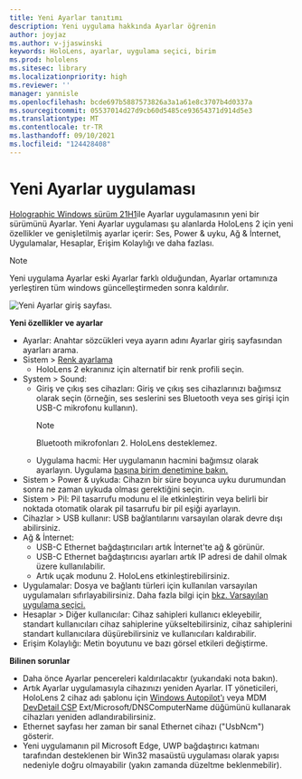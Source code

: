 ```yaml
---
title: Yeni Ayarlar tanıtımı
description: Yeni uygulama hakkında Ayarlar öğrenin
author: joyjaz
ms.author: v-jjaswinski
keywords: HoloLens, ayarlar, uygulama seçici, birim
ms.prod: hololens
ms.sitesec: library
ms.localizationpriority: high
ms.reviewer: ''
manager: yannisle
ms.openlocfilehash: bcde697b5887573826a3a1a61e8c3707b4d0337a
ms.sourcegitcommit: 05537014d27d9cb60d5485ce93654371d914d5e3
ms.translationtype: MT
ms.contentlocale: tr-TR
ms.lasthandoff: 09/10/2021
ms.locfileid: "124428408"
---
```

# <a name="new-settings-app"></a>Yeni Ayarlar uygulaması

[Holographic Windows sürüm 21H1](hololens-release-notes.md#windows-holographic-version-21h1)ile Ayarlar uygulamasının yeni bir sürümünü Ayarlar. Yeni Ayarlar uygulaması şu alanlarda HoloLens 2 için yeni özellikler ve genişletilmiş ayarlar içerir: Ses, Power & uyku, Ağ & İnternet, Uygulamalar, Hesaplar, Erişim Kolaylığı ve daha fazlası.

> [!NOTE]
> Yeni uygulama Ayarlar eski Ayarlar farklı olduğundan, Ayarlar ortamınıza yerleştiren tüm windows güncelleştirmeden sonra kaldırılır.

![Yeni Ayarlar giriş sayfası.](images/new-settings-app.png)

**Yeni özellikler ve ayarlar**
- Ayarlar: Anahtar sözcükleri veya ayarın adını Ayarlar giriş sayfasından ayarları arama.
- Sistem > [Renk ayarlama](hololens2-display.md#how-to-use-display-color-calibration)
    - HoloLens 2 ekranınız için alternatif bir renk profili seçin.
- System > Sound:
  - Giriş ve çıkış ses cihazları: Giriş ve çıkış ses cihazlarınızı bağımsız olarak seçin (örneğin, ses seslerini ses Bluetooth veya ses girişi için USB-C mikrofonu kullanın).
    > [!NOTE]
    > Bluetooth mikrofonları 2. HoloLens desteklemez.
  - Uygulama hacmi: Her uygulamanın hacmini bağımsız olarak ayarlayın. Uygulama [başına birim denetimine bakın.](holographic-home.md#per-app-volume-control)
- Sistem > Power & uykuda: Cihazın bir süre boyunca uyku durumundan sonra ne zaman uykuda olması gerektiğini seçin.
- Sistem > Pil: Pil tasarrufu modunu el ile etkinleştirin veya belirli bir noktada otomatik olarak pil tasarrufu bir pil eşiği ayarlayın.
- Cihazlar > USB kullanır: USB bağlantılarını varsayılan olarak devre dışı abilirsiniz.
- Ağ & İnternet:
  - USB-C Ethernet bağdaştırıcıları artık İnternet'te ağ & görünür.
  - USB-C Ethernet bağdaştırıcısı ayarları artık IP adresi de dahil olmak üzere kullanılabilir.
  - Artık uçak modunu 2. HoloLens etkinleştirebilirsiniz.
- Uygulamalar: Dosya ve bağlantı türleri için kullanılan varsayılan uygulamaları sıfırlayabilirsiniz. Daha fazla bilgi için [bkz. Varsayılan uygulama seçici.](holographic-home.md#default-app-picker)
- Hesaplar > Diğer kullanıcılar: Cihaz sahipleri kullanıcı ekleyebilir, standart kullanıcıları cihaz sahiplerine yükseltebilirsiniz, cihaz sahiplerini standart kullanıcılara düşürebilirsiniz ve kullanıcıları kaldırabilir.
- Erişim Kolaylığı: Metin boyutunu ve bazı görsel etkileri değiştirme.

**Bilinen sorunlar**
- Daha önce Ayarlar pencereleri kaldırılacaktır (yukarıdaki nota bakın).
- Artık Ayarlar uygulamasıyla cihazınızı yeniden Ayarlar. IT yöneticileri, HoloLens 2 cihaz adı şablonu için [Windows Autopilot'ı](hololens2-autopilot.md) veya MDM [DevDetail CSP](/windows/client-management/mdm/devdetail-csp) Ext/Microsoft/DNSComputerName düğümünü kullanarak cihazları yeniden adlandırabilirsiniz.
- Ethernet sayfası her zaman bir sanal Ethernet cihazı ("UsbNcm") gösterir.
- Yeni uygulamanın pil Microsoft Edge, UWP bağdaştırıcı katmanı tarafından desteklenen bir Win32 masaüstü uygulaması olarak yapısı nedeniyle doğru olmayabilir (yakın zamanda düzeltme beklenmebilir).


